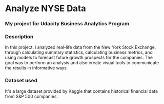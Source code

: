 # Analyze NYSE Data
### My project for Udacity Business Analytics Program


### Description


In this project, i analyzed real-life data from the New York Stock Exchange, through calculating summary statistics, calculating business metrics, and using models to forecast future growth prospects for the companies. The goal was to perform an analysis and also create visual tools to communicate the results in informative ways.

### Dataset used

It's a large dataset provided by Kaggle that contains historical financial data from S&P 500 companies. 
